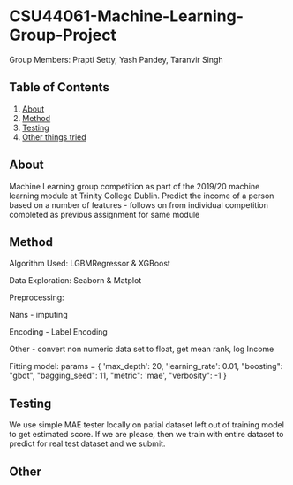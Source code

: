 # CSU44061-Machine-Learning-Group-Project

Group Members: Prapti Setty, Yash Pandey, Taranvir Singh

## Table of Contents
1. [About](#About)
1. [Method](#Method)
1. [Testing](#Testing)
1. [Other things tried](#Other)

## About
Machine Learning group competition as part of the 2019/20 machine learning module at Trinity College Dublin.
Predict the income of a person based on a number of features - follows on from individual competition completed as previous assignment for same module

## Method
Algorithm Used: LGBMRegressor & XGBoost

Data Exploration: Seaborn & Matplot

Preprocessing:

Nans - imputing

Encoding - Label Encoding

Other - convert non numeric data set to float,  get mean rank, log Income

Fitting model: 
params = {
          'max_depth': 20,
          'learning_rate': 0.01,
          "boosting": "gbdt",
          "bagging_seed": 11,
          "metric": 'mae',
          "verbosity": -1
         }

## Testing
We use simple MAE tester locally on patial dataset left out of training model to get estimated score. If we are please, then we train with entire dataset to predict for real test dataset and we submit.

## Other
